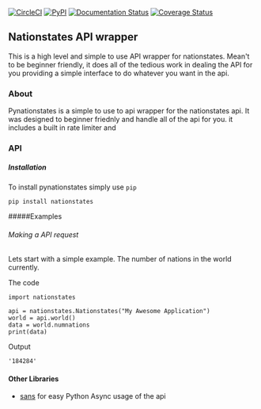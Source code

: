 [![CircleCI](https://circleci.com/gh/DolphDev/pynationstates.svg?style=svg)](https://circleci.com/gh/DolphDev/pynationstates) [![PyPI](https://img.shields.io/pypi/v/nationstates.svg)](https://pypi.python.org/pypi?:action=display&name=nationstates) [![Documentation Status](https://readthedocs.org/projects/pynationstates/badge/?version=latest)](http://pynationstates.readthedocs.org/en/latest/?badge=latest) [![Coverage Status](https://coveralls.io/repos/github/DolphDev/pynationstates/badge.svg?branch=master)](https://coveralls.io/github/DolphDev/pynationstates?branch=master)


Nationstates API wrapper
---

This is a high level and simple to use API wrapper for nationstates. Mean't to be beginner friendly, it does all of the tedious work in dealing the API for you providing a simple interface to do whatever you want in the api.

### About

Pynationstates is a simple to use to api wrapper for the nationstates api. It was designed to beginner friednly and handle all of the api for you. it includes a built in rate limiter and 


### API
##### Installation

To install pynationstates simply use `pip`

    pip install nationstates



#####Examples
###### Making a API request

Lets start with a simple example. The number of nations in the world 
currently. 

The code

    import nationstates
	
    api = nationstates.Nationstates("My Awesome Application")
    world = api.world()
    data = world.numnations
    print(data)

Output

    '184284'

#### Other Libraries

* [sans](https://github.com/zephyrkul/sans) for easy Python Async usage of the api





